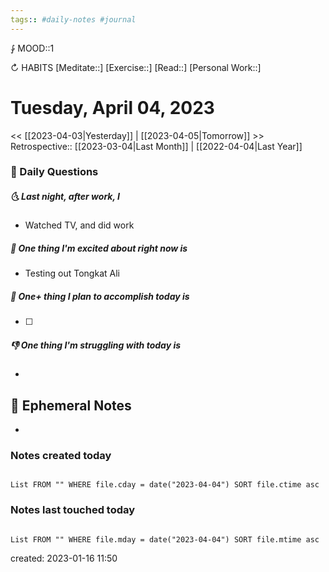 ```yaml
---
tags:: #daily-notes #journal
---
```


⨑ MOOD::1

↻ HABITS
[Meditate::]
[Exercise::]
[Read::]
[Personal Work::]

# Tuesday, April 04, 2023

<< [[2023-04-03|Yesterday]] | [[2023-04-05|Tomorrow]] >>
Retrospective:: [[2023-03-04|Last Month]] | [[2022-04-04|Last Year]]

### 📅 Daily Questions

##### 🌜 Last night, after work, I

- Watched TV, and did work

##### 🙌 One thing I'm excited about right now is

- Testing out Tongkat Ali

##### 🚀 One+ thing I plan to accomplish today is

- [ ]

##### 👎 One thing I'm struggling with today is

-

## 📝 Ephemeral Notes

- 

### Notes created today

```dataview

List FROM "" WHERE file.cday = date("2023-04-04") SORT file.ctime asc

```

### Notes last touched today

```dataview

List FROM "" WHERE file.mday = date("2023-04-04") SORT file.mtime asc

```

created: 2023-01-16 11:50
